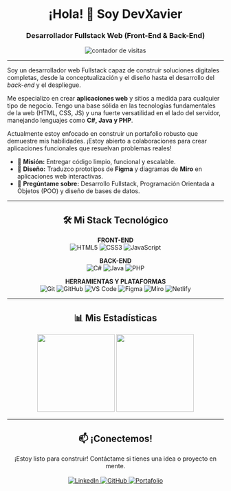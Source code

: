 <h1 align="center">
  ¡Hola! 👋 Soy DevXavier
</h1>
<h3 align="center">
  Desarrollador Fullstack Web (Front-End & Back-End)
</h3>

<p align="center">
  <img src="https://komarev.com/ghpvc/?username=DevXavierNieto&label=Visitantes+del+Perfil&color=0e75b6&style=flat-square" alt="contador de visitas" />
</p>

---

<p align="left">
  Soy un desarrollador web Fullstack capaz de construir soluciones digitales completas, desde la conceptualización y el diseño hasta el desarrollo del <i>back-end</i> y el despliegue.
</p>
<p align="left">
  Me especializo en crear <strong>aplicaciones web</strong> y sitios a medida para cualquier tipo de negocio. Tengo una base sólida en las tecnologías fundamentales de la web (HTML, CSS, JS) y una fuerte versatilidad en el lado del servidor, manejando lenguajes como <strong>C#, Java y PHP</strong>.
</p>
<p align="left">
  Actualmente estoy enfocado en construir un portafolio robusto que demuestre mis habilidades. ¡Estoy abierto a colaboraciones para crear aplicaciones funcionales que resuelvan problemas reales!
</p>

<ul>
  <li>🚀 <strong>Misión:</strong> Entregar código limpio, funcional y escalable.</li>
  <li>🎨 <strong>Diseño:</strong> Traduzco prototipos de <strong>Figma</strong> y diagramas de <strong>Miro</strong> en aplicaciones web interactivas.</li>
  <li>💬 <strong>Pregúntame sobre:</strong> Desarrollo Fullstack, Programación Orientada a Objetos (POO) y diseño de bases de datos.</li>
</ul>

---

<h2 align="center">🛠️ Mi Stack Tecnológico</h2>

<p align="center">
  <strong>FRONT-END</strong><br/>
  <img src="https://img.shields.io/badge/HTML5-E34F26?style=for-the-badge&logo=html5&logoColor=white" alt="HTML5"/>
  <img src="https://img.shields.io/badge/CSS3-1572B6?style=for-the-badge&logo=css3&logoColor=white" alt="CSS3"/>
  <img src="https://img.shields.io/badge/JavaScript-F7DF1E?style=for-the-badge&logo=javascript&logoColor=black" alt="JavaScript"/>
</p>

<p align="center">
  <strong>BACK-END</strong><br/>
  <img src="https://img.shields.io/badge/C%23-239120?style=for-the-badge&logo=c-sharp&logoColor=white" alt="C#"/>
  <img src="https://img.shields.io/badge/Java-ED8B00?style=for-the-badge&logo=openjdk&logoColor=white" alt="Java"/>
  <img src="https://img.shields.io/badge/PHP-777BB4?style=for-the-badge&logo=php&logoColor=white" alt="PHP"/>
</p>

<p align="center">
  <strong>HERRAMIENTAS Y PLATAFORMAS</strong><br/>
  <img src="https://img.shields.io/badge/Git-F05032?style=for-the-badge&logo=git&logoColor=white" alt="Git"/>
  <img src="https://img.shields.io/badge/GitHub-181717?style=for-the-badge&logo=github&logoColor=white" alt="GitHub"/>
  <img src="https://img.shields.io/badge/Visual_Studio_Code-007ACC?style=for-the-badge&logo=visual-studio-code&logoColor=white" alt="VS Code"/>
  <img src="https://img.shields.io/badge/Figma-F24E1E?style=for-the-badge&logo=figma&logoColor=white" alt="Figma"/>
  <img src="https://img.shields.io/badge/Miro-050038?style=for-the-badge&logo=miro&logoColor=white" alt="Miro"/>
  <img src="https://img.shields.io/badge/Netlify-00C7B7?style=for-the-badge&logo=netlify&logoColor=white" alt="Netlify"/>
</p>

---

<h2 align="center">📊 Mis Estadísticas</h2>
<p align="center">
  <img height="180em" src="https://github-readme-stats.vercel.app/api?username=DevXavierNieto&show_icons=true&locale=es&theme=dark&include_all_commits=true&count_private=true"/>
  <img height="180em" src="https://github-readme-stats.vercel.app/api/top-langs/?username=DevXavierNieto&layout=compact&langs_count=8&theme=dark"/>
</p>

---

<h2 align="center">📫 ¡Conectemos!</h2>
<p align="center">
  ¡Estoy listo para construir! Contáctame si tienes una idea o proyecto en mente.
  <br/><br/>
  
  <a href="https://linkedin.com/in/[TU-LINK-A-LINKEDIN]" target="_blank">
    <img src="https://img.shields.io/badge/LinkedIn-0077B5?style=for-the-badge&logo=linkedin&logoColor=white" alt="LinkedIn"/>
  </a>
  
  <a href="https://github.com/DevXavierNieto" target="_blank">
    <img src="https://img.shields.io/badge/GitHub-181717?style=for-the-badge&logo=github&logoColor=white" alt="GitHub"/>
  </a>
  
  <a href="[TU-PORTAFOLIO-NETLIFY]" target="_blank">
    <img src="https://img.shields.io/badge/Mi_Portafolio-00C7B7?style=for-the-badge&logo=netlify&logoColor=white" alt="Portafolio"/>
  </a>
</p>
